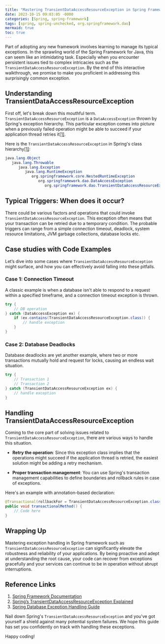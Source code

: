 ```yaml
---
title: "Mastering TransientDataAccessResourceException in Spring Framework"
date: 2023-10-15 09:03:05 -0000
categories: [Spring, spring-framework]
tags: [spring, spring-unchecked, org.springframework.dao]
mermaid: true
toc: true
---
```



Part of adopting any new framework involves learning to manage its typical exceptions. In the sprawling world of the Spring Framework for Java, this can seem like an intimidating task. Especially when you encounter persistent issues tied to complex intricacies such as the `TransientDataAccessResourceException`. By the end of this interactive walkthrough, we promise to make you proficient in addressing this surprisingly common exception. 

## Understanding TransientDataAccessResourceException 

First off, let's break down this mouthful term. `TransientDataAccessResourceException` is a `DataAccessException` thrown by Spring's exception hierarchy. This particular exception comes into picture when a previously failed operation might be able to succeed if your application thread retries it[[1]](https://docs.spring.io/spring-framework/docs/current/javadoc-api/org/springframework/dao/TransientDataAccessResourceException.html).

Here is the `TransientDataAccessResourceException` in Spring's class hierarchy[[1]](https://docs.spring.io/spring-framework/docs/current/javadoc-api/org/springframework/dao/TransientDataAccessResourceException.html):

```java
java.lang.Object
   java.lang.Throwable
      java.lang.Exception
         java.lang.RuntimeException
            org.springframework.core.NestedRuntimeException
               org.springframework.dao.DataAccessException
                  org.springframework.dao.TransientDataAccessResourceException
```

## Typical Triggers: When does it occur?

There could be various factors and operations that could invoke `TransientDataAccessResourceException`. This exception often means that your transaction can be retried due to a temporary condition. The probable triggers can range from a simple connection timeout, deadlock, system resource limitations, JVM garbage collections, database locks etc. 

## Case studies with Code Examples 

Let’s dive into some cases where `TransientDataAccessResourceException` might surface, and how you can effectively avoid falling into these pitfalls.

### Case 1: Connection Timeout

A classic example is when a database isn't able to respond to a request within a specified timeframe, and a connection timeout exception is thrown.

```java
try {
    // DB operation
} catch (DataAccessException ex) {
    if (ex.contains(TransientDataAccessResourceException.class)) { 
        // handle exception 
    }
}
```

### Case 2: Database Deadlocks

Database deadlocks are yet another example, where two or more transactions mutually hold and request for locks, causing an endless wait situation.

```java
try {
    // Transaction 1
    // Transaction 2
} catch (TransientDataAccessResourceException ex) { 
    // handle exception
}
```

## Handling TransientDataAccessResourceException

Coming to the core part of solving issues related to `TransientDataAccessResourceException`, there are various ways to handle this situation. 

- **Retry the operation**: Since this exception class implies that the operations might succeed if the application thread is retried, the easiest solution might be adding a retry mechanism.

- **Proper transaction management**: You can use Spring's transaction management capabilities to define boundaries and rollback rules in case of exceptions. 

Here's an example with annotation-based declaration:

```java
@Transactional(rollbackFor = TransientDataAccessResourceException.class)
public void transactionalMethod() {
    // Code here
}
```

## Wrapping Up
Mastering exception handling in Spring framework such as `TransientDataAccessResourceException` can significantly elevate the robustness and reliability of your applications. By being proactive and adept at understanding the root cause, your code can recover from exceptions gracefully and your services can continue to be in operation without abrupt interruptions.

## Reference Links

1. [Spring Framework Documentation](https://docs.spring.io/spring-framework/docs/current/javadoc-api/org/springframework/dao/TransientDataAccessResourceException.html)
2. [Spring’s TransientDataAccessResourceException Explained](https://www.baeldung.com/spring-transient-data-access-resource-exception)
3. [Spring Database Exception Handling Guide](https://www.journaldev.com/2651/spring-mvc-exception-handling-controlleradvice-exceptionhandler-handlerexceptionresolver)

Nail down Spring's `TransientDataAccessResourceException` and you've got yourself a shield against many potential system failures. We hope this guide has set you confidently on track with handling these exceptions.

Happy coding!
